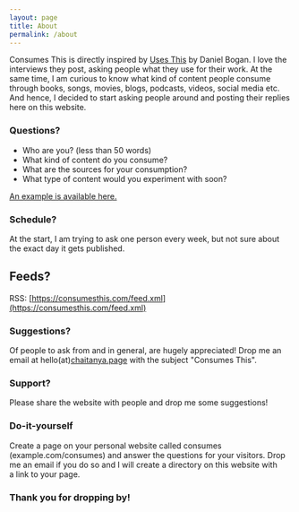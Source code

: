 ```yaml
---
layout: page
title: About
permalink: /about
---
```

Consumes This is directly inspired by [Uses This](https://usesthis.com/) by Daniel Bogan. I love the interviews they post, asking people what they use for their work. At the same time, I am curious to know what kind of content people consume through books, songs, movies, blogs, podcasts, videos,  social media etc. And hence, I decided to start asking people around and posting their replies here on this website.

### Questions?
- Who are you? (less than 50 words)
- What kind of content do you consume?
- What are the sources for your consumption?
- What type of content would you experiment with soon?

[An example is available here.](https://consumesthis.com/example.html)

### Schedule?
At the start, I am trying to ask one person every week, but not sure about the exact day it gets published.

## Feeds?
RSS: [https://consumesthis.com/feed.xml](https://consumesthis.com/feed.xml)

### Suggestions?
Of people to ask from and in general, are hugely appreciated! Drop me an email at hello(at)[chaitanya.page](https://chaitanya.page/) with the subject "Consumes This".

### Support?
Please share the website with people and drop me some suggestions!

### Do-it-yourself
Create a page on your personal website called consumes (example.com/consumes) and answer the questions for your visitors. Drop me an email if you do so and I will create a directory on this website with a link to your page.

### Thank you for dropping by!